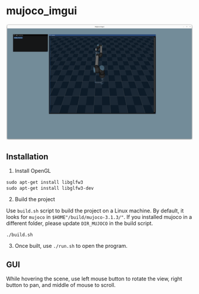 # mujoco_imgui

![gui](image.png)


## Installation
1. Install OpenGL
```
sudo apt-get install libglfw3
sudo apt-get install libglfw3-dev
```
2. Build the project

Use `build.sh` script to build the project on a Linux machine. By default, it looks for `mujoco` in `$HOME"/build/mujoco-3.1.3/"`. If you installed mujoco in a different folder, please update `DIR_MUJOCO` in the build script. 
```
./build.sh
```
3. Once built, use `./run.sh` to open the program.   

## GUI

While hovering the scene, use left mouse button to rotate the view, right button to pan, and middle of mouse to scroll. 
